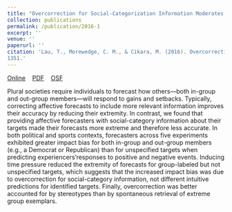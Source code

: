 ```yaml
---
title: "Overcorrection for Social-Categorization Information Moderates Impact Bias in Affective Forecasting"
collection: publications
permalink: /publication/2016-1
excerpt: ''
venue: ''
paperurl: ''
citation: 'Lau, T., Morewedge, C. M., & Cikara, M. (2016). Overcorrection for Social-Categorization Information Moderates Impact Bias in Affective Forecasting <i>Psychological Science, 27</i>(10). 1340–
1351.'
---
```

[Online](http://journals.sagepub.com/doi/10.1177/0956797616660292)
   [PDF](http://tlau1860.github.io/files/LauMorewedgeCikara2016.pdf)
   [OSF](https://osf.io/9tnmv/)

Plural societies require individuals to forecast how others—both in-group and out-group members—will respond to gains and setbacks. Typically, correcting affective forecasts to include more relevant information improves their accuracy by reducing their extremity. In contrast, we found that providing affective forecasters with social-category information about their targets made their forecasts more extreme and therefore less accurate. In both political and sports contexts, forecasters across five experiments exhibited greater impact bias for both in-group and out-group members (e.g., a Democrat or Republican) than for unspecified targets when predicting experiencers’responses to positive and negative events. Inducing time pressure reduced the extremity of forecasts for group-labeled but not unspecified targets, which suggests that the increased impact bias was due to overcorrection for social-category information, not different intuitive predictions for identified targets. Finally, overcorrection was better accounted for by stereotypes than by spontaneous retrieval of extreme group exemplars.